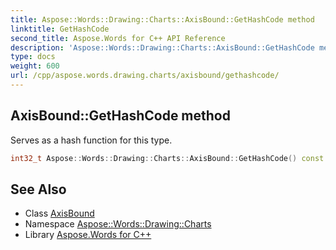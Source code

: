 ```yaml
---
title: Aspose::Words::Drawing::Charts::AxisBound::GetHashCode method
linktitle: GetHashCode
second_title: Aspose.Words for C++ API Reference
description: 'Aspose::Words::Drawing::Charts::AxisBound::GetHashCode method. Serves as a hash function for this type in C++.'
type: docs
weight: 600
url: /cpp/aspose.words.drawing.charts/axisbound/gethashcode/
---
```

## AxisBound::GetHashCode method


Serves as a hash function for this type.

```cpp
int32_t Aspose::Words::Drawing::Charts::AxisBound::GetHashCode() const override
```

## See Also

* Class [AxisBound](../)
* Namespace [Aspose::Words::Drawing::Charts](../../)
* Library [Aspose.Words for C++](../../../)

